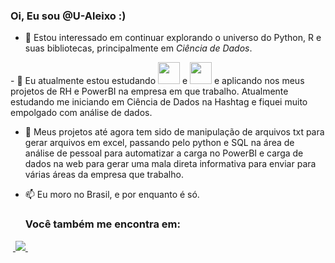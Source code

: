 ### Oi, Eu sou __@U-Aleixo__ :)
- 👀 Estou interessado em continuar explorando o universo do Python, R e suas bibliotecas, principalmente em *Ciência de Dados*.
<div style="display:inline">
- 🌱 Eu atualmente estou estudando <img src="https://cdn.jsdelivr.net/gh/devicons/devicon/icons/python/python-original-wordmark.svg" width= "35"/> e <img src="https://cdn.jsdelivr.net/gh/devicons/devicon/icons/sqlite/sqlite-plain-wordmark.svg" width= "35" /> 
  e aplicando nos meus projetos de RH e PowerBI na empresa em que trabalho. Atualmente estudando me iniciando em Ciência de Dados na Hashtag e fiquei muito empolgado com análise de dados.
</div>

- 💞️ Meus projetos até agora tem sido de manipulação de arquivos txt para gerar arquivos em excel, passando pelo python e SQL na área de análise de pessoal para automatizar a carga no PowerBI e carga de dados na web para gerar uma mala direta informativa para enviar para várias áreas da empresa que trabalho.
- 📫 Eu moro no Brasil, e por enquanto é só.

  ### Você também me encontra em:
&nbsp;<a href="https://www.linkedin.com/in/ulman-aleixo-oliveira-a725414b/">
  <img src="https://img.shields.io/badge/linkedin-%230077B5.svg?style=for-the-badge&logo=linkedin&logoColor=white">
</a>&nbsp;

<!---
U-Aleixo/U-Aleixo is a ✨ special ✨ repository because its `README.md` (this file) appears on your GitHub profile.
You can click the Preview link to take a look at your changes.
Imagens no devicon.dev
--->
